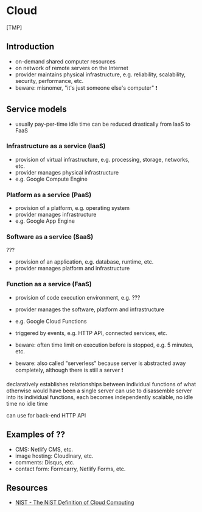 # Cloud

[TMP]

<!-- ToDo: finish -->

## Introduction

- on-demand shared computer resources
- on network of remote servers on the Internet
- provider maintains physical infrastructure, e.g. reliability, scalability, security, performance, etc.
- beware: misnomer, "it's just someone else's computer" ❗️



## Service models

- usually pay-per-time
idle time can be reduced drastically from IaaS to FaaS

### Infrastructure as a service (IaaS)

- provision of virtual infrastructure, e.g. processing, storage, networks, etc.
- provider manages physical infrastructure
- e.g. Google Compute Engine

### Platform as a service (PaaS)

- provision of a platform, e.g. operating system
- provider manages infrastructure
- e.g. Google App Engine

### Software as a service (SaaS)

???
- provision of an application, e.g. database, runtime, etc.
- provider manages platform and infrastructure

### Function as a service (FaaS)

- provision of code execution environment, e.g. ???
- provider manages the software, platform and infrastructure
- e.g. Google Cloud Functions

- triggered by events, e.g. HTTP API, connected services, etc.
- beware: often time limit on execution before is stopped, e.g. 5 minutes, etc.
- beware: also called "serverless" because server is abstracted away completely, although there is still a server ❗️

declaratively establishes relationships between individual functions of what otherwise would have been a single server
can use to disassemble server into its individual functions, each becomes independently scalable, no idle time
no idle time

can use for back-end HTTP API



## Examples of ??

- CMS: Netlify CMS, etc.
- image hosting: Cloudinary, etc.
- comments: Disqus, etc.
- contact form: Formcarry, Netlify Forms, etc.



## Resources

- [NIST - The NIST Definition of Cloud Computing](https://doi.org/10.6028/NIST.SP.800-145)